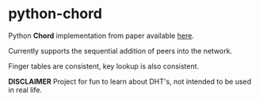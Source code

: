 python-chord
============

Python **Chord** implementation from paper available [here](http://pdos.csail.mit.edu/papers/chord:sigcomm01/chord_sigcomm.pdf).

Currently supports the sequential addition of peers into the network.

Finger tables are consistent, key lookup is also consistent.

**DISCLAIMER**
Project for fun to learn about DHT's, not intended to be used in real life.
